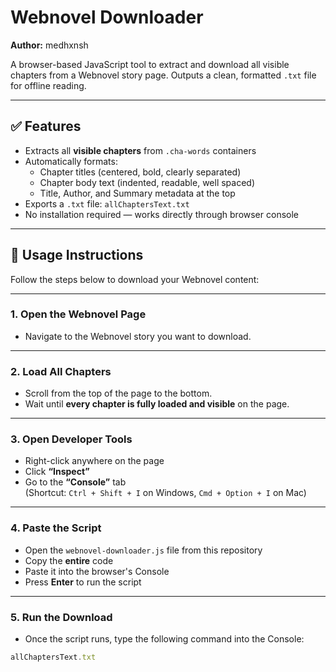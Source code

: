 # Webnovel Downloader

**Author:** medhxnsh

A browser-based JavaScript tool to extract and download all visible chapters from a Webnovel story page. Outputs a clean, formatted `.txt` file for offline reading.

---

## ✅ Features

- Extracts all **visible chapters** from `.cha-words` containers
- Automatically formats:
  - Chapter titles (centered, bold, clearly separated)
  - Chapter body text (indented, readable, well spaced)
  - Title, Author, and Summary metadata at the top
- Exports a `.txt` file: `allChaptersText.txt`
- No installation required — works directly through browser console

---

## 📘 Usage Instructions

Follow the steps below to download your Webnovel content:

---

### 1. **Open the Webnovel Page**

- Navigate to the Webnovel story you want to download.

---

### 2. **Load All Chapters**

- Scroll from the top of the page to the bottom.
- Wait until **every chapter is fully loaded and visible** on the page.

---

### 3. **Open Developer Tools**

- Right-click anywhere on the page
- Click **“Inspect”**
- Go to the **“Console”** tab  
  (Shortcut: `Ctrl + Shift + I` on Windows, `Cmd + Option + I` on Mac)

---

### 4. **Paste the Script**

- Open the `webnovel-downloader.js` file from this repository
- Copy the **entire** code
- Paste it into the browser's Console
- Press **Enter** to run the script

---

### 5. **Run the Download**

- Once the script runs, type the following command into the Console:

```js
allChaptersText.txt
